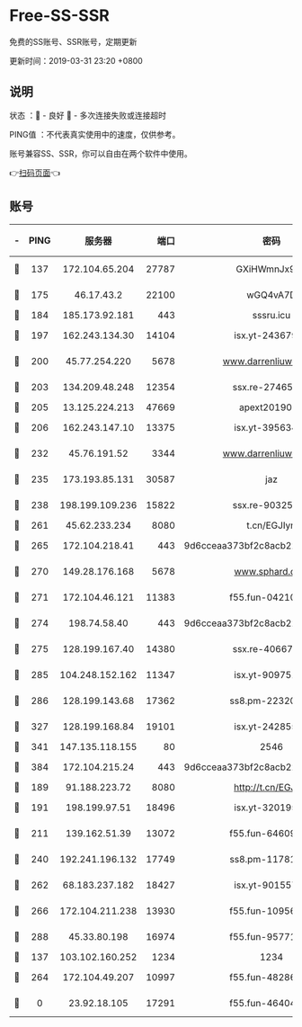 # Free-SS-SSR

免费的SS账号、SSR账号，定期更新

更新时间：2019-03-31 23:20 +0800

## 说明

状态     ：🙂 - 良好 🙁 - 多次连接失败或连接超时

PING值   ：不代表真实使用中的速度，仅供参考。

账号兼容SS、SSR，你可以自由在两个软件中使用。

👉[扫码页面](https://liesauer.github.io/Free-SS-SSR/)👈

## 账号

|-|PING|服务器|端口|密码|加密方式|区域|
|:----:|:----:|:-----:|-----:|:----:|:----:|:----:|
|🙂|137|172.104.65.204|27787|GXiHWmnJx94S|aes-256-cfb|JP|
|🙂|175|46.17.43.2|22100|wGQ4vA7D|aes-256-gcm|RU|
|🙂|184|185.173.92.181|443|sssru.icu|rc4-md5|RU|
|🙂|197|162.243.134.30|14104|isx.yt-24367948|aes-256-cfb|US|
|🙂|200|45.77.254.220|5678|www.darrenliuwei.com|aes-256-cfb|SG|
|🙂|203|134.209.48.248|12354|ssx.re-27465668|aes-256-cfb|US|
|🙂|205|13.125.224.213|47669|apext2019001|chacha20|KR|
|🙂|206|162.243.147.10|13375|isx.yt-39563486|aes-256-cfb|US|
|🙂|232|45.76.191.52|3344|www.darrenliuwei.com|aes-256-cfb|JP|
|🙂|235|173.193.85.131|30587|jaz|aes-256-cfb|US|
|🙂|238|198.199.109.236|15822|ssx.re-90325864|aes-256-cfb|US|
|🙂|261|45.62.233.234|8080|t.cn/EGJIyrl|rc4-md5|CA|
|🙂|265|172.104.218.41|443|9d6cceaa373bf2c8acb22e60b6a58be6|aes-256-cfb|US|
|🙂|270|149.28.176.168|5678|www.sphard.com|aes-256-cfb|AU|
|🙂|271|172.104.46.121|11383|f55.fun-04210255|aes-256-cfb|SG|
|🙂|274|198.74.58.40|443|9d6cceaa373bf2c8acb22e60b6a58be6|aes-256-cfb|US|
|🙂|275|128.199.167.40|14380|ssx.re-40667368|aes-256-cfb|SG|
|🙂|285|104.248.152.162|11347|isx.yt-90975139|aes-256-cfb|SG|
|🙂|286|128.199.143.68|17362|ss8.pm-22320506|aes-256-cfb|SG|
|🙂|327|128.199.168.84|19101|isx.yt-24285595|aes-256-cfb|SG|
|🙂|341|147.135.118.155|80|2546|chacha20|US|
|🙂|384|172.104.215.24|443|9d6cceaa373bf2c8acb22e60b6a58be6|aes-256-cfb|US|
|🙂|189|91.188.223.72|8080|http://t.cn/EGJIyrl|rc4-md5|RU|
|🙂|191|198.199.97.51|18496|isx.yt-32019519|aes-256-cfb|US|
|🙂|211|139.162.51.39|13072|f55.fun-64609790|aes-256-cfb|SG|
|🙂|240|192.241.196.132|17749|ss8.pm-11781750|aes-256-cfb|US|
|🙂|262|68.183.237.182|18427|isx.yt-90155746|aes-256-cfb|SG|
|🙂|266|172.104.211.238|13930|f55.fun-10956587|aes-256-cfb|US|
|🙂|288|45.33.80.198|16974|f55.fun-95771159|aes-256-cfb|US|
|🙁|137|103.102.160.252|1234|1234|rc4-md5|JP|
|🙁|264|172.104.49.207|10997|f55.fun-48286538|aes-256-cfb|SG|
|🙁|0|23.92.18.105|17291|f55.fun-46404698|aes-256-cfb|US|
